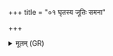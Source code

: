 +++
title = "०१ घृतस्य जूतिः समना"

+++
<details><summary>मूलम् (GR)</summary>

घृतस्य जूतिः समना सदेवाः  
संवत्सरं हविषा वर्धयन्ती ।  
श्रोत्रं चक्षुः प्राणो अच्छिन्नो नो अस्त्व्  
अच्छिन्ना वयम् आयुषो वर्चसः ॥
</details>